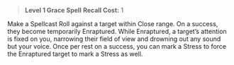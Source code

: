 > **Level 1 Grace Spell**
> **Recall Cost:** 1

Make a Spellcast Roll against a target within Close range. On a success, they become temporarily Enraptured. While Enraptured, a target’s attention is fixed on you, narrowing their field of view and drowning out any sound but your voice. Once per rest on a success, you can mark a Stress to force the Enraptured target to mark a Stress as well.
